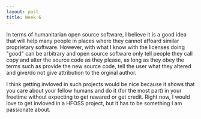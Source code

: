 ```yaml
---
layout: post
title: Week 6
---
```


In terms of humanitarian open source software, I believe it is a good idea that will help many people in places where they cannot affoard similar proprietary software. However, with what I know with the licenses doing "good" can be arbitrary and open source software only tell people they call copy and alter the source code as they please, as long as they obey the terms such as provide the new source code, tell the user what they altered and give/do not give attribution to the orginal author.  

I think getting invloved in such projects would be nice because it shows that you care about your fellow humans and do it (for the most part) in your freetime without expecting to get rewared or get credit. Right now, I would love to get invloved in a HFOSS project, but it has to be something I am passionate about.

